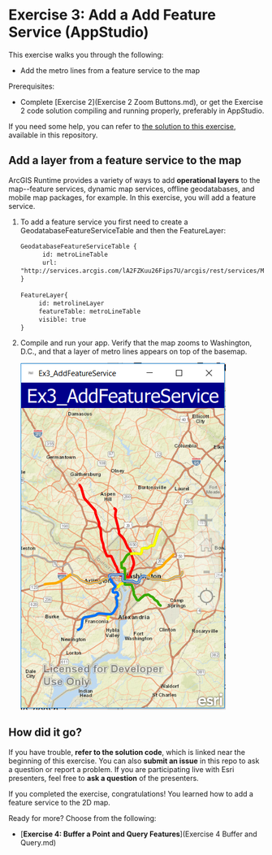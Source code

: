 # Exercise 3: Add a Add Feature Service (AppStudio)

This exercise walks you through the following:
- Add the metro lines from a feature service to the map

Prerequisites:
- Complete [Exercise 2](Exercise 2 Zoom Buttons.md), or get the Exercise 2 code solution compiling and running properly, preferably in AppStudio.

If you need some help, you can refer to [the solution to this exercise](../../solutions/AppStudio/Ex3_AddFeatureService), available in this repository.

## Add a layer from a feature service to the map

ArcGIS Runtime provides a variety of ways to add **operational layers** to the map--feature services, dynamic map services, offline geodatabases, and mobile map packages, for example. In this exercise, you will add a feature service.

1. To add a feature service you first need to create a GeodatabaseFeatureServiceTable and then the FeatureLayer:

    ```
    GeodatabaseFeatureServiceTable {
          id: metroLineTable
          url: "http://services.arcgis.com/lA2FZKuu26Fips7U/arcgis/rest/services/MetroLines/FeatureServer/0"
    }

    FeatureLayer{
         id: metrolineLayer
         featureTable: metroLineTable
         visible: true
    }
    ```  
1. Compile and run your app. Verify that the map zooms to Washington, D.C., and that a layer of metro lines appears on top of the basemap. 

    ![Add Feature Service](05-add-feature-service.png)


## How did it go?

If you have trouble, **refer to the solution code**, which is linked near the beginning of this exercise. You can also **submit an issue** in this repo to ask a question or report a problem. If you are participating live with Esri presenters, feel free to **ask a question** of the presenters.

If you completed the exercise, congratulations! You learned how to add a feature service to the 2D map.

Ready for more? Choose from the following:

- [**Exercise 4: Buffer a Point and Query Features**](Exercise 4 Buffer and Query.md)
